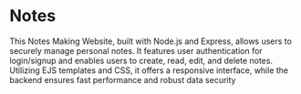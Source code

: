 # Notes
This Notes Making Website, built with Node.js and Express, allows users to securely manage personal notes. It features user authentication for login/signup and enables users to create, read, edit, and delete notes. Utilizing EJS templates and CSS, it offers a responsive interface, while the backend ensures fast performance and robust data security
